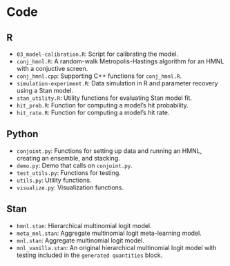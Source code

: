 Code
================

## R

  - `03_model-calibration.R`: Script for calibrating the model.
  - `conj_hmnl.R`: A random-walk Metropolis-Hastings algorithm for an
    HMNL with a conjuctive screen.
  - `conj_hmnl.cpp`: Supporting C++ functions for `conj_hmnl.R`.
  - `simulation-experiment.R`: Data simulation in R and parameter
    recovery using a Stan model.
  - `stan_utility.R`: Utility functions for evaluating Stan model fit.
  - `hit_prob.R`: Function for computing a model’s hit probability.
  - `hit_rate.R`: Function for computing a model’s hit rate.

## Python

  - `conjoint.py`: Functions for setting up data and running an HMNL,
    creating an ensemble, and stacking.
  - `demo.py`: Demo that calls on `conjoint.py`.
  - `test_utils.py`: Functions for testing.
  - `utils.py`: Utility functions.
  - `visualize.py`: Visualization functions.

## Stan

  - `hmnl.stan`: Hierarchical multinomial logit model.
  - `meta_mnl.stan`: Aggregate multinomial logit meta-learning model.
  - `mnl.stan`: Aggregate multinomial logit model.
  - `mnl_vanilla.stan`: An original hierarchical multinomial logit model
    with testing included in the `generated quantities` block.
